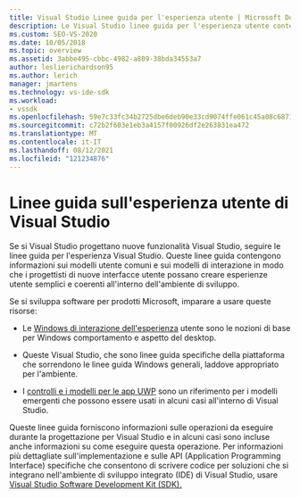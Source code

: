 ```yaml
---
title: Visual Studio Linee guida per l'esperienza utente | Microsoft Docs
description: Le Visual Studio linee guida per l'esperienza utente contengono modelli utente comuni e modelli di interazione che consentono di creare esperienze utente coerenti per le nuove funzionalità.
ms.custom: SEO-VS-2020
ms.date: 10/05/2018
ms.topic: overview
ms.assetid: 3abbe495-cbbc-4982-a809-38bda34553a7
author: leslierichardson95
ms.author: lerich
manager: jmartens
ms.technology: vs-ide-sdk
ms.workload:
- vssdk
ms.openlocfilehash: 59e7c33fc34b2725dbe6deb90e33cd9074ffe061c45a08c6871994898ce59448
ms.sourcegitcommit: c72b2f603e1eb3a4157f00926df2e263831ea472
ms.translationtype: MT
ms.contentlocale: it-IT
ms.lasthandoff: 08/12/2021
ms.locfileid: "121234876"
---
```

# <a name="visual-studio-user-experience-guidelines"></a>Linee guida sull'esperienza utente di Visual Studio
Se si Visual Studio progettano nuove funzionalità Visual Studio, seguire le linee guida per l'esperienza Visual Studio. Queste linee guida contengono informazioni sui modelli utente comuni e sui modelli di interazione in modo che i progettisti di nuove interfacce utente possano creare esperienze utente semplici e coerenti all'interno dell'ambiente di sviluppo.

Se si sviluppa software per prodotti Microsoft, imparare a usare queste risorse:

- Le [Windows di interazione dell'esperienza](/windows/win32/uxguide/guidelines) utente sono le nozioni di base per Windows comportamento e aspetto del desktop.

- Queste Visual Studio, che sono linee guida specifiche della piattaforma che sorrendono le linee guida Windows generali, laddove appropriato per l'ambiente.

- I [controlli e i modelli per le app UWP](/windows/uwp/design/controls-and-patterns) sono un riferimento per i modelli emergenti che possono essere usati in alcuni casi all'interno di Visual Studio.

Queste linee guida forniscono informazioni sulle operazioni da eseguire durante la progettazione per Visual Studio e in alcuni casi sono incluse anche informazioni su come eseguire questa operazione. Per informazioni più dettagliate sull'implementazione e sulle API (Application Programming Interface) specifiche che consentono di scrivere codice per soluzioni che si integrano nell'ambiente di sviluppo integrato (IDE) di Visual Studio, usare [Visual Studio Software Development Kit (SDK).](../visual-studio-sdk.md)
